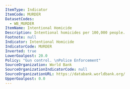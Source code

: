 ```yaml
---
ItemType: Indicator
ItemCode: MURDER
DatasetCodes:
  - WB_MURDER
ItemName: Intentional Homicide
Description: Intentional homicides per 100,000 people.
Footnote: null
Indicator: Intentional Homicide
IndicatorCode: MURDER
Inverted: true
LowerGoalpost: 20.0
Policy: "Gun control. \nPolice Enforcement"
SourceOrganization: World Bank
SourceOrganizationIndicatorCode: null
SourceOrganizationURL: https://databank.worldbank.org/
UpperGoalpost: 0.0
---
```


